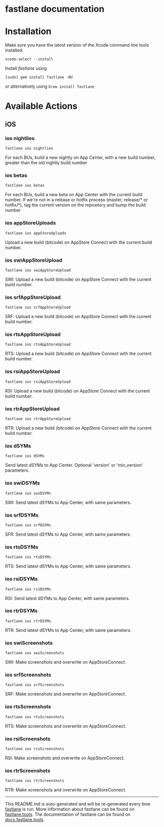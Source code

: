 fastlane documentation
================
# Installation

Make sure you have the latest version of the Xcode command line tools installed:

```
xcode-select --install
```

Install _fastlane_ using
```
[sudo] gem install fastlane -NV
```
or alternatively using `brew install fastlane`

# Available Actions
## iOS
### ios nightlies
```
fastlane ios nightlies
```
For each BUs, build a new nightly on App Center, with a new build number, greater than the old nightly build number
### ios betas
```
fastlane ios betas
```
For each BUs, build a new beta on App Center with the current build number. If we're not in a release or hotfix process (master, release/* or hotfix/*), tag the current version on the repository and bump the build number
### ios appStoreUploads
```
fastlane ios appStoreUploads
```
Upload a new build (bitcode) on AppStore Connect with the current build number.
### ios swiAppStoreUpload
```
fastlane ios swiAppStoreUpload
```
SWI: Upload a new build (bitcode) on AppStore Connect with the current build number.
### ios srfAppStoreUpload
```
fastlane ios srfAppStoreUpload
```
SRF: Upload a new build (bitcode) on AppStore Connect with the current build number.
### ios rtsAppStoreUpload
```
fastlane ios rtsAppStoreUpload
```
RTS: Upload a new build (bitcode) on AppStore Connect with the current build number.
### ios rsiAppStoreUpload
```
fastlane ios rsiAppStoreUpload
```
RSI: Upload a new build (bitcode) on AppStore Connect with the current build number.
### ios rtrAppStoreUpload
```
fastlane ios rtrAppStoreUpload
```
RTR: Upload a new build (bitcode) on AppStore Connect with the current build number.
### ios dSYMs
```
fastlane ios dSYMs
```
Send latest dSYMs to App Center. Optional 'version' or 'min_version' parameters.
### ios swiDSYMs
```
fastlane ios swiDSYMs
```
SWI: Send latest dSYMs to App Center, with same parameters.
### ios srfDSYMs
```
fastlane ios srfDSYMs
```
SFR: Send latest dSYMs to App Center, with same parameters.
### ios rtsDSYMs
```
fastlane ios rtsDSYMs
```
RTS: Send latest dSYMs to App Center, with same parameters.
### ios rsiDSYMs
```
fastlane ios rsiDSYMs
```
RSI: Send latest dSYMs to App Center, with same parameters.
### ios rtrDSYMs
```
fastlane ios rtrDSYMs
```
RTR: Send latest dSYMs to App Center, with same parameters.
### ios swiScreenshots
```
fastlane ios swiScreenshots
```
SWI: Make screenshots and overwrite on AppStoreConnect.
### ios srfScreenshots
```
fastlane ios srfScreenshots
```
SRF: Make screenshots and overwrite on AppStoreConnect.
### ios rtsScreenshots
```
fastlane ios rtsScreenshots
```
RTS: Make screenshots and overwrite on AppStoreConnect.
### ios rsiScreenshots
```
fastlane ios rsiScreenshots
```
RSI: Make screenshots and overwrite on AppStoreConnect.
### ios rtrScreenshots
```
fastlane ios rtrScreenshots
```
RTR: Make screenshots and overwrite on AppStoreConnect.

----

This README.md is auto-generated and will be re-generated every time [fastlane](https://fastlane.tools) is run.
More information about fastlane can be found on [fastlane.tools](https://fastlane.tools).
The documentation of fastlane can be found on [docs.fastlane.tools](https://docs.fastlane.tools).
